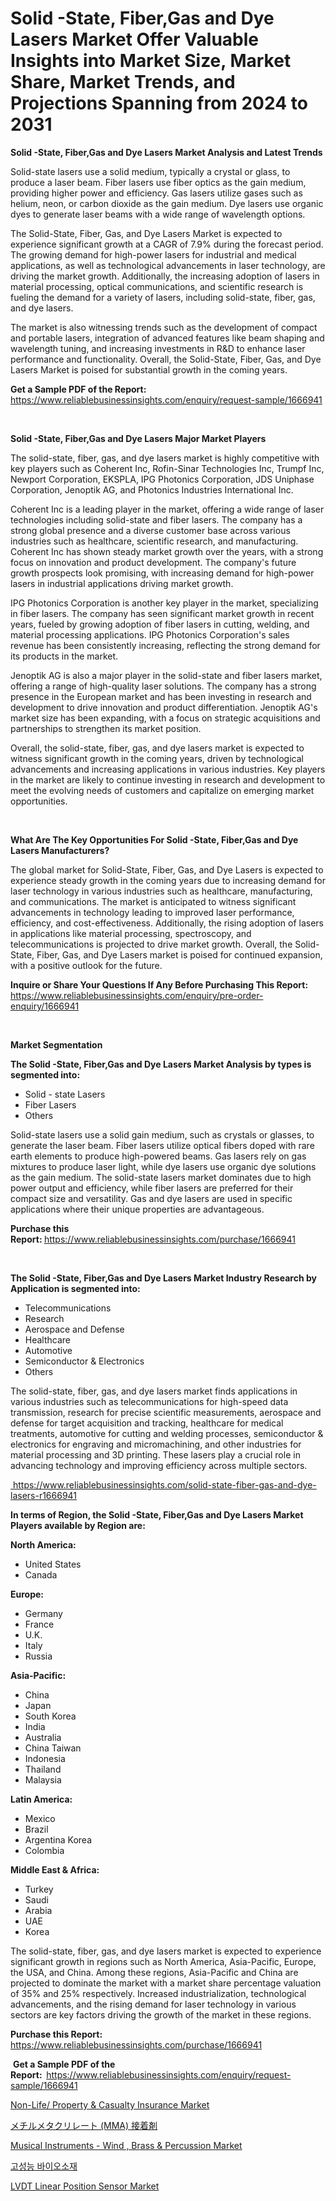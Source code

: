 <p><h1>Solid -State, Fiber,Gas and Dye Lasers Market Offer Valuable Insights into Market Size, Market Share, Market Trends, and Projections Spanning from 2024 to 2031</h1></p><p><strong>Solid -State, Fiber,Gas and Dye Lasers Market Analysis and Latest Trends</strong></p>
<p><p>Solid-state lasers use a solid medium, typically a crystal or glass, to produce a laser beam. Fiber lasers use fiber optics as the gain medium, providing higher power and efficiency. Gas lasers utilize gases such as helium, neon, or carbon dioxide as the gain medium. Dye lasers use organic dyes to generate laser beams with a wide range of wavelength options.</p><p>The Solid-State, Fiber, Gas, and Dye Lasers Market is expected to experience significant growth at a CAGR of 7.9% during the forecast period. The growing demand for high-power lasers for industrial and medical applications, as well as technological advancements in laser technology, are driving the market growth. Additionally, the increasing adoption of lasers in material processing, optical communications, and scientific research is fueling the demand for a variety of lasers, including solid-state, fiber, gas, and dye lasers.</p><p>The market is also witnessing trends such as the development of compact and portable lasers, integration of advanced features like beam shaping and wavelength tuning, and increasing investments in R&D to enhance laser performance and functionality. Overall, the Solid-State, Fiber, Gas, and Dye Lasers Market is poised for substantial growth in the coming years.</p></p>
<p><strong>Get a Sample PDF of the Report:&nbsp;</strong> <a href="https://www.reliablebusinessinsights.com/enquiry/request-sample/1666941">https://www.reliablebusinessinsights.com/enquiry/request-sample/1666941</a></p>
<p>&nbsp;</p>
<p><strong>Solid -State, Fiber,Gas and Dye Lasers Major Market Players</strong></p>
<p><p>The solid-state, fiber, gas, and dye lasers market is highly competitive with key players such as Coherent Inc, Rofin-Sinar Technologies Inc, Trumpf Inc, Newport Corporation, EKSPLA, IPG Photonics Corporation, JDS Uniphase Corporation, Jenoptik AG, and Photonics Industries International Inc.</p><p>Coherent Inc is a leading player in the market, offering a wide range of laser technologies including solid-state and fiber lasers. The company has a strong global presence and a diverse customer base across various industries such as healthcare, scientific research, and manufacturing. Coherent Inc has shown steady market growth over the years, with a strong focus on innovation and product development. The company's future growth prospects look promising, with increasing demand for high-power lasers in industrial applications driving market growth.</p><p>IPG Photonics Corporation is another key player in the market, specializing in fiber lasers. The company has seen significant market growth in recent years, fueled by growing adoption of fiber lasers in cutting, welding, and material processing applications. IPG Photonics Corporation's sales revenue has been consistently increasing, reflecting the strong demand for its products in the market.</p><p>Jenoptik AG is also a major player in the solid-state and fiber lasers market, offering a range of high-quality laser solutions. The company has a strong presence in the European market and has been investing in research and development to drive innovation and product differentiation. Jenoptik AG's market size has been expanding, with a focus on strategic acquisitions and partnerships to strengthen its market position.</p><p>Overall, the solid-state, fiber, gas, and dye lasers market is expected to witness significant growth in the coming years, driven by technological advancements and increasing applications in various industries. Key players in the market are likely to continue investing in research and development to meet the evolving needs of customers and capitalize on emerging market opportunities.</p></p>
<p>&nbsp;</p>
<p><strong>What Are The Key Opportunities For Solid -State, Fiber,Gas and Dye Lasers Manufacturers?</strong></p>
<p><p>The global market for Solid-State, Fiber, Gas, and Dye Lasers is expected to experience steady growth in the coming years due to increasing demand for laser technology in various industries such as healthcare, manufacturing, and communications. The market is anticipated to witness significant advancements in technology leading to improved laser performance, efficiency, and cost-effectiveness. Additionally, the rising adoption of lasers in applications like material processing, spectroscopy, and telecommunications is projected to drive market growth. Overall, the Solid-State, Fiber, Gas, and Dye Lasers market is poised for continued expansion, with a positive outlook for the future.</p></p>
<p><strong>Inquire or Share Your Questions If Any Before Purchasing This Report:</strong> <a href="https://www.reliablebusinessinsights.com/enquiry/pre-order-enquiry/1666941">https://www.reliablebusinessinsights.com/enquiry/pre-order-enquiry/1666941</a></p>
<p>&nbsp;</p>
<p><strong>Market Segmentation</strong></p>
<p><strong>The Solid -State, Fiber,Gas and Dye Lasers Market Analysis by types is segmented into:</strong></p>
<p><ul><li>Solid - state Lasers</li><li>Fiber Lasers</li><li>Others</li></ul></p>
<p><p>Solid-state lasers use a solid gain medium, such as crystals or glasses, to generate the laser beam. Fiber lasers utilize optical fibers doped with rare earth elements to produce high-powered beams. Gas lasers rely on gas mixtures to produce laser light, while dye lasers use organic dye solutions as the gain medium. The solid-state lasers market dominates due to high power output and efficiency, while fiber lasers are preferred for their compact size and versatility. Gas and dye lasers are used in specific applications where their unique properties are advantageous.</p></p>
<p><strong>Purchase this Report:&nbsp;</strong><a href="https://www.reliablebusinessinsights.com/purchase/1666941">https://www.reliablebusinessinsights.com/purchase/1666941</a></p>
<p>&nbsp;</p>
<p><strong>The Solid -State, Fiber,Gas and Dye Lasers Market Industry Research by Application is segmented into:</strong></p>
<p><ul><li>Telecommunications</li><li>Research</li><li>Aerospace and Defense</li><li>Healthcare</li><li>Automotive</li><li>Semiconductor & Electronics</li><li>Others</li></ul></p>
<p><p>The solid-state, fiber, gas, and dye lasers market finds applications in various industries such as telecommunications for high-speed data transmission, research for precise scientific measurements, aerospace and defense for target acquisition and tracking, healthcare for medical treatments, automotive for cutting and welding processes, semiconductor & electronics for engraving and micromachining, and other industries for material processing and 3D printing. These lasers play a crucial role in advancing technology and improving efficiency across multiple sectors.</p></p>
<p><a href="https://www.reliablebusinessinsights.com/solid-state-fiber-gas-and-dye-lasers-r1666941">&nbsp;https://www.reliablebusinessinsights.com/solid-state-fiber-gas-and-dye-lasers-r1666941</a></p>
<p><strong>In terms of Region, the Solid -State, Fiber,Gas and Dye Lasers Market Players available by Region are:</strong></p>
<p>
    <p> <strong> North America: </strong>
        <ul>
            <li>United States</li>
            <li>Canada</li>
        </ul>
        </p> 
    <p> <strong> Europe: </strong>
        <ul>
            <li>Germany</li>
            <li>France</li>
            <li>U.K.</li>
            <li>Italy</li>
            <li>Russia</li>
        </ul>
        </p> 
    <p> <strong> Asia-Pacific: </strong>
        <ul>
            <li>China</li>
            <li>Japan</li>
            <li>South Korea</li>
            <li>India</li>
            <li>Australia</li>
            <li>China Taiwan</li>
            <li>Indonesia</li>
            <li>Thailand</li>
            <li>Malaysia</li>
        </ul>
        </p> 
    <p> <strong> Latin America: </strong>
        <ul>
            <li>Mexico</li>
            <li>Brazil</li>
            <li>Argentina Korea</li>
            <li>Colombia</li>
        </ul>
        </p> 
    <p> <strong> Middle East & Africa: </strong>
        <ul>
            <li>Turkey</li>
            <li>Saudi</li>
            <li>Arabia</li>
            <li>UAE</li>
            <li>Korea</li>
        </ul>
    </p>
    </p>
<p><p>The solid-state, fiber, gas, and dye lasers market is expected to experience significant growth in regions such as North America, Asia-Pacific, Europe, the USA, and China. Among these regions, Asia-Pacific and China are projected to dominate the market with a market share percentage valuation of 35% and 25% respectively. Increased industrialization, technological advancements, and the rising demand for laser technology in various sectors are key factors driving the growth of the market in these regions.</p></p>
<p><strong>Purchase this Report: </strong><a href="https://www.reliablebusinessinsights.com/purchase/1666941">https://www.reliablebusinessinsights.com/purchase/1666941</a></p>
<p>&nbsp;<strong>Get a Sample PDF of the Report:&nbsp;&nbsp;</strong><a href="https://www.reliablebusinessinsights.com/enquiry/request-sample/1666941">https://www.reliablebusinessinsights.com/enquiry/request-sample/1666941</a></p>
<p><strong></strong></p>
<p><p><a href="https://github.com/LiamDavis60/Market-Research-Report-List-1/blob/main/non-life-property-casualty-insurance-market.md">Non-Life/ Property & Casualty Insurance Market</a></p><p><a href="https://github.com/zekaoe592392/Market-Research-Report-List-2/blob/main/903285397015.md">メチルメタクリレート (MMA) 接着剤</a></p><p><a href="https://github.com/GageWest1962/Market-Research-Report-List-1/blob/main/musical-instruments-wind-brass-percussion-market.md">Musical Instruments - Wind , Brass & Percussion Market</a></p><p><a href="https://github.com/vanessagrant665567/Market-Research-Report-List-1/blob/main/936860688612.md">고성능 바이오소재</a></p><p><a href="https://issuu.com/reportprime-2/docs/lvdt-linear-position-sensor-market-size-2030.pptx">LVDT Linear Position Sensor Market</a></p></p>